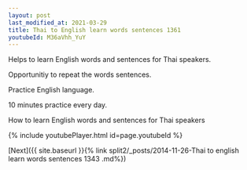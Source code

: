 ```yaml
---
layout: post
last_modified_at: 2021-03-29
title: Thai to English learn words sentences 1361 
youtubeId: M36aVhh_YuY
---
```

 
 
Helps to learn English words and sentences for Thai speakers.

Opportunitiy to repeat the words sentences. 

Practice English language. 
 
10 minutes practice every day. 
 
How to learn English words and sentences for Thai speakers 
 
{% include youtubePlayer.html id=page.youtubeId %}
 
 
[Next]({{ site.baseurl }}{% link  split2/_posts/2014-11-26-Thai to english learn words sentences 1343 .md%})
 
